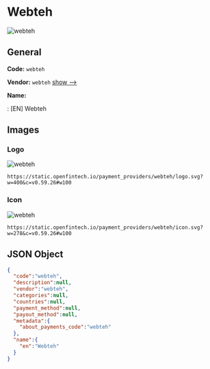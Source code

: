 
# Webteh 
![webteh](https://static.openfintech.io/payment_providers/webteh/logo.svg?w=400&c=v0.59.26#w100)  

## General 
 
**Code:** `webteh` 
 
**Vendor:** `webteh` [show -->](/vendors/webteh/) 
 
**Name:** 
 
:	[EN] Webteh 
 

## Images 

### Logo 
 
![webteh](https://static.openfintech.io/payment_providers/webteh/logo.svg?w=400&c=v0.59.26#w100)  

```
https://static.openfintech.io/payment_providers/webteh/logo.svg?w=400&c=v0.59.26#w100
```  

### Icon 
 
![webteh](https://static.openfintech.io/payment_providers/webteh/icon.svg?w=278&c=v0.59.26#w100)  

```
https://static.openfintech.io/payment_providers/webteh/icon.svg?w=278&c=v0.59.26#w100
```  

## JSON Object 

```json
{
  "code":"webteh",
  "description":null,
  "vendor":"webteh",
  "categories":null,
  "countries":null,
  "payment_method":null,
  "payout_method":null,
  "metadata":{
    "about_payments_code":"webteh"
  },
  "name":{
    "en":"Webteh"
  }
}
```  
